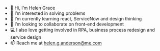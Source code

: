 - 👋 Hi, I’m Helen Grace
- 👀 I’m interested in solving problems
- 🌱 I’m currently learning react, ServiceNow and design thinking
- 💞️ I’m looking to collaborate on front-end development
- 💻 I also love getting involved in RPA, business process redesign and service design
- 📫 Reach me at helen.g.anderson@me.com 

<!---
grace-anderson/grace-anderson is a ✨ special ✨ repository because its `README.md` (this file) appears on your GitHub profile.
You can click the Preview link to take a look at your changes.
--->

